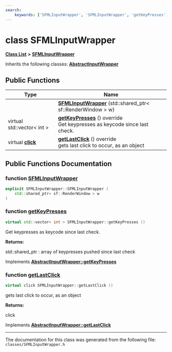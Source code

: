 ```yaml
---
search:
    keywords: ['SFMLInputWrapper', 'SFMLInputWrapper', 'getKeyPresses', 'getLastClick']
---
```


# class SFMLInputWrapper

[**Class List**](annotated.md) **>** [**SFMLInputWrapper**](class_s_f_m_l_input_wrapper.md)




Inherits the following classes: **[AbstractInputWrapper](class_abstract_input_wrapper.md)**

## Public Functions

|Type|Name|
|-----|-----|
||[**SFMLInputWrapper**](class_s_f_m_l_input_wrapper.md#1abd471813dada36d96cd9d11fd285bbe5) (std::shared\_ptr< sf::RenderWindow > w) |
|virtual std::vector< int >|[**getKeyPresses**](class_s_f_m_l_input_wrapper.md#1a2641351dc60c62da230d195c27eae25f) () override <br>Get keypresses as keycode since last check. |
|virtual **[click](structclick.md)**|[**getLastClick**](class_s_f_m_l_input_wrapper.md#1aa836315c75ec30a561e769b2cb8b28bc) () override <br>gets last click to occur, as an object |


## Public Functions Documentation

### function <a id="1abd471813dada36d96cd9d11fd285bbe5" href="#1abd471813dada36d96cd9d11fd285bbe5">SFMLInputWrapper</a>

```cpp
explicit SFMLInputWrapper::SFMLInputWrapper (
    std::shared_ptr< sf::RenderWindow > w
)
```



### function <a id="1a2641351dc60c62da230d195c27eae25f" href="#1a2641351dc60c62da230d195c27eae25f">getKeyPresses</a>

```cpp
virtual std::vector< int > SFMLInputWrapper::getKeyPresses ()
```

Get keypresses as keycode since last check. 



**Returns:**

std::shared\_ptr<int> : array of keypresses pushed since last check 




Implements **[AbstractInputWrapper::getKeyPresses](class_abstract_input_wrapper.md#1a4eaf73d4e5ff75eeec6083224c390eae)**


### function <a id="1aa836315c75ec30a561e769b2cb8b28bc" href="#1aa836315c75ec30a561e769b2cb8b28bc">getLastClick</a>

```cpp
virtual click SFMLInputWrapper::getLastClick ()
```

gets last click to occur, as an object 



**Returns:**

click 




Implements **[AbstractInputWrapper::getLastClick](class_abstract_input_wrapper.md#1a7d57574afd1e141d95daea824f2e870f)**




----------------------------------------
The documentation for this class was generated from the following file: `classes/SFMLInputWrapper.h`
